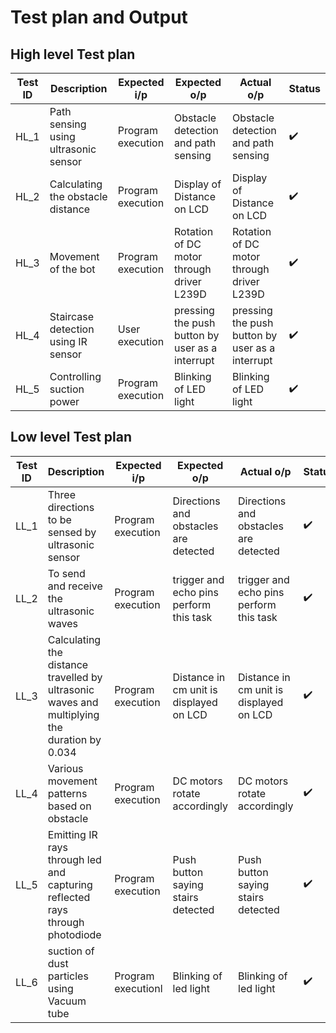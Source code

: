 # Test plan and Output
## High level Test plan

| Test ID | Description | Expected i/p | Expected o/p | Actual o/p | Status |
| --- | --- | --- | --- | --- | --- |
| HL_1 | Path sensing using ultrasonic sensor | Program execution | Obstacle detection and path sensing | Obstacle detection and path sensing |:heavy_check_mark: |
| HL_2 | Calculating the obstacle distance | Program execution | Display of Distance on LCD | Display of Distance on LCD |:heavy_check_mark: |
| HL_3 | Movement of the bot | Program execution | Rotation of DC motor through driver L239D |  Rotation of DC motor through driver L239D |:heavy_check_mark: |
| HL_4 | Staircase detection using IR sensor | User execution | pressing the push button by user as a interrupt | pressing the push button by user as a interrupt |:heavy_check_mark: |
| HL_5 | Controlling suction power | Program execution | Blinking of LED light | Blinking of LED light |:heavy_check_mark:|

## Low level Test plan
| Test ID | Description | Expected i/p | Expected o/p | Actual o/p | Status |
| --- | --- | --- | --- | --- | --- |
| LL_1 | Three directions to be sensed by ultrasonic sensor | Program execution | Directions and obstacles are detected | Directions and obstacles are detected | :heavy_check_mark:|
| LL_2 | To send and receive the ultrasonic waves | Program execution | trigger and echo pins perform this task | trigger and echo pins perform this task | :heavy_check_mark:|
| LL_3 | Calculating the distance travelled by ultrasonic waves and multiplying the duration by 0.034 | Program execution | Distance in cm unit is displayed on LCD | Distance in cm unit is displayed on LCD | :heavy_check_mark:|
| LL_4 | Various movement patterns based on obstacle | Program execution | DC motors rotate accordingly | DC motors rotate accordingly | :heavy_check_mark:|
| LL_5 | Emitting IR rays through led and capturing reflected rays through photodiode | Program execution | Push button saying stairs detected | Push button saying stairs detected | :heavy_check_mark:|
| LL_6 | suction of dust particles using Vacuum tube | Program executionl | Blinking of led light | Blinking of led light | :heavy_check_mark:|

